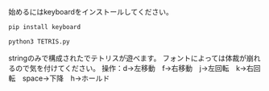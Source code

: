 始めるにはkeyboardをインストールしてください。
```bash
pip install keyboard

python3 TETRIS.py
```
stringのみで構成されたでテトリスが遊べます。
フォントによっては体裁が崩れるので気を付けてください。
操作：d→左移動　f→右移動　j→左回転　k→右回転　space→下降　h→ホールド
